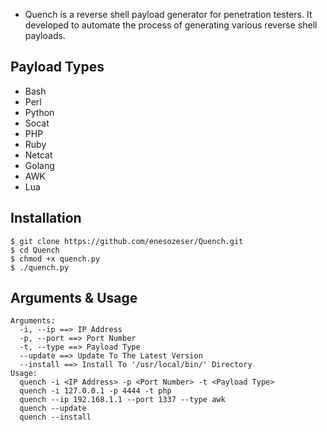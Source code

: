 - Quench is a reverse shell payload generator for penetration testers. It developed to automate the process of generating various reverse shell payloads.

## Payload Types
- Bash
- Perl
- Python
- Socat
- PHP
- Ruby
- Netcat
- Golang
- AWK
- Lua

## Installation
```
$ git clone https://github.com/enesozeser/Quench.git
$ cd Quench
$ chmod +x quench.py
$ ./quench.py
```

## Arguments & Usage
```
Arguments:
  -i, --ip ==> IP Address
  -p, --port ==> Port Number
  -t, --type ==> Payload Type
  --update ==> Update To The Latest Version
  --install ==> Install To '/usr/local/bin/' Directory
Usage:
  quench -i <IP Address> -p <Port Number> -t <Payload Type>
  quench -i 127.0.0.1 -p 4444 -t php
  quench --ip 192.168.1.1 --port 1337 --type awk
  quench --update
  quench --install
```
